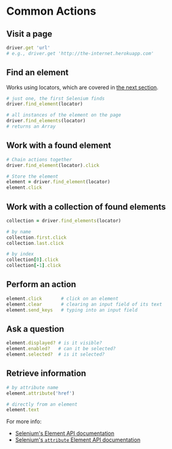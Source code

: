 # Common Actions

## Visit a page

```ruby
driver.get 'url'
# e.g., driver.get 'http://the-internet.herokuapp.com'
```

## Find an element

Works using locators, which are covered in [the next section](#chapter5).

```ruby
# just one, the first Selenium finds
driver.find_element(locator)

# all instances of the element on the page
driver.find_elements(locator)
# returns an Array
```

## Work with a found element

```ruby
# Chain actions together
driver.find_element(locator).click

# Store the element
element = driver.find_element(locator)
element.click
```

## Work with a collection of found elements

```ruby
collection = driver.find_elements(locator)

# by name
collection.first.click
collection.last.click

# by index
collection[0].click
collection[-1].click
```

## Perform an action

```ruby
element.click       # click on an element
element.clear       # clearing an input field of its text
element.send_keys   # typing into an input field
```

## Ask a question

```ruby
element.displayed? # is it visible?
element.enabled?   # can it be selected?
element.selected?  # is it selected?
```

## Retrieve information

```ruby
# by attribute name
element.attribute('href')

# directly from an element
element.text
```

For more info:

+ [Selenium's Element API documentation](https://seleniumhq.github.io/selenium/docs/api/rb/Selenium/WebDriver/Element.html)
+ [Selenium's `attribute` Element API documentation](https://seleniumhq.github.io/selenium/docs/api/rb/Selenium/WebDriver/Element.html#attribute-instance_method)


